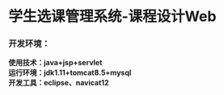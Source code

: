 # 学生选课管理系统-课程设计Web

### 开发环境：
**使用技术：java+jsp+servlet**  
**运行环境：jdk1.11+tomcat8.5+mysql**  
**开发工具：eclipse、navicat12** 
